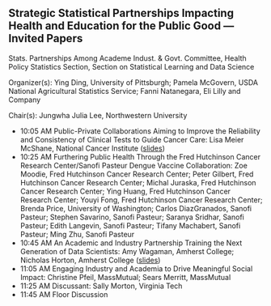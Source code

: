 ## Strategic Statistical Partnerships Impacting Health and Education for the Public Good — Invited Papers

Stats. Partnerships Among Academe Indust. & Govt. Committee, Health Policy Statistics Section, Section on Statistical Learning and Data Science

Organizer(s): Ying Ding, University of Pittsburgh; Pamela McGovern, USDA National Agricultural Statistics Service; Fanni Natanegara, Eli Lilly and Company

Chair(s): Jungwha Julia Lee, Northwestern University

- 10:05 AM	Public-Private Collaborations Aiming to Improve the Reliability and Consistency of Clinical Tests to Guide Cancer Care: 
Lisa Meier McShane, National Cancer Institute
([slides](https://github.com/Amherst-Statistics/JSM2020/blob/master/jse/McShane_talk_JSM_2020_FINAL.pdf))
- 10:25 AM	Furthering Public Health Through the Fred Hutchinson Cancer Research Center/Sanofi Pasteur Dengue Vaccine Collaboration:
Zoe Moodie, Fred Hutchinson Cancer Research Center; Peter Gilbert, Fred Hutchinson Cancer Research Center; Michal Juraska, Fred Hutchinson Cancer Research Center; Ying Huang, Fred Hutchinson Cancer Research Center; Youyi Fong, Fred Hutchinson Cancer Research Center; Brenda Price, University of Washington; Carlos DiazGranados, Sanofi Pasteur; Stephen Savarino, Sanofi Pasteur; Saranya Sridhar, Sanofi Pasteur; Edith Langevin, Sanofi Pasteur; Tifany Machabert, Sanofi Pasteur; Ming Zhu, Sanofi Pasteur
- 10:45 AM	An Academic and Industry Partnership Training the Next Generation of Data Scientists:
Amy Wagaman, Amherst College; Nicholas Horton, Amherst College
([slides](https://github.com/Amherst-Statistics/JSM2020/blob/master/jse/Cummiskey-confounding.pdf))
- 11:05 AM	Engaging Industry and Academia to Drive Meaningful Social Impact:
Christine Pfeil, MassMutual; Sears Merritt, MassMutual
- 11:25 AM	Discussant: Sally Morton, Virginia Tech
- 11:45 AM	Floor Discussion

